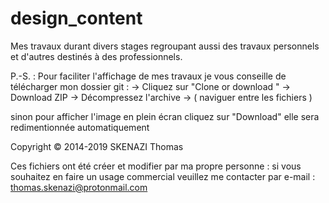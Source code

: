 # design_content
Mes travaux durant divers stages regroupant aussi des travaux personnels et d'autres destinés à des professionnels.

P.-S. : Pour faciliter l'affichage de mes travaux je vous conseille de télécharger mon dossier git :
      -> Cliquez sur "Clone or download " -> Download ZIP -> Décompressez l'archive -> ( naviguer entre les fichiers ) 

sinon pour afficher l'image en plein écran cliquez sur "Download" elle sera redimentionnée automatiquement 

  
  
  
  
Copyright © 2014-2019 SKENAZI Thomas

Ces fichiers ont été créer et modifier par ma propre personne : si vous souhaitez en faire un usage commercial
veuillez me contacter par e-mail : thomas.skenazi@protonmail.com
